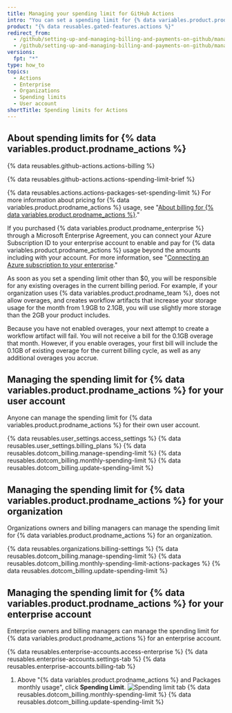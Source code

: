 ```yaml
---
title: Managing your spending limit for GitHub Actions
intro: "You can set a spending limit for {% data variables.product.prodname_actions %} usage."
product: "{% data reusables.gated-features.actions %}"
redirect_from:
  - /github/setting-up-and-managing-billing-and-payments-on-github/managing-your-spending-limit-for-github-actions
  - /github/setting-up-and-managing-billing-and-payments-on-github/managing-billing-for-github-actions/managing-your-spending-limit-for-github-actions
versions:
  fpt: "*"
type: how_to
topics:
  - Actions
  - Enterprise
  - Organizations
  - Spending limits
  - User account
shortTitle: Spending limits for Actions
---
```


## About spending limits for {% data variables.product.prodname_actions %}

{% data reusables.github-actions.actions-billing %}

{% data reusables.github-actions.actions-spending-limit-brief %}

{% data reusables.actions.actions-packages-set-spending-limit %} For more information about pricing for {% data variables.product.prodname_actions %} usage, see "[About billing for {% data variables.product.prodname_actions %}](/billing/managing-billing-for-github-actions/about-billing-for-github-actions)."

If you purchased {% data variables.product.prodname_enterprise %} through a Microsoft Enterprise Agreement, you can connect your Azure Subscription ID to your enterprise account to enable and pay for {% data variables.product.prodname_actions %} usage beyond the amounts including with your account. For more information, see "[Connecting an Azure subscription to your enterprise](/github/setting-up-and-managing-your-enterprise/connecting-an-azure-subscription-to-your-enterprise)."

As soon as you set a spending limit other than $0, you will be responsible for any existing overages in the current billing period. For example, if your organization uses {% data variables.product.prodname_team %}, does not allow overages, and creates workflow artifacts that increase your storage usage for the month from 1.9GB to 2.1GB, you will use slightly more storage than the 2GB your product includes.

Because you have not enabled overages, your next attempt to create a workflow artifact will fail. You will not receive a bill for the 0.1GB overage that month. However, if you enable overages, your first bill will include the 0.1GB of existing overage for the current billing cycle, as well as any additional overages you accrue.

## Managing the spending limit for {% data variables.product.prodname_actions %} for your user account

Anyone can manage the spending limit for {% data variables.product.prodname_actions %} for their own user account.

{% data reusables.user_settings.access_settings %}
{% data reusables.user_settings.billing_plans %}
{% data reusables.dotcom_billing.manage-spending-limit %}
{% data reusables.dotcom_billing.monthly-spending-limit %}
{% data reusables.dotcom_billing.update-spending-limit %}

## Managing the spending limit for {% data variables.product.prodname_actions %} for your organization

Organizations owners and billing managers can manage the spending limit for {% data variables.product.prodname_actions %} for an organization.

{% data reusables.organizations.billing-settings %}
{% data reusables.dotcom_billing.manage-spending-limit %}
{% data reusables.dotcom_billing.monthly-spending-limit-actions-packages %}
{% data reusables.dotcom_billing.update-spending-limit %}

## Managing the spending limit for {% data variables.product.prodname_actions %} for your enterprise account

Enterprise owners and billing managers can manage the spending limit for {% data variables.product.prodname_actions %} for an enterprise account.

{% data reusables.enterprise-accounts.access-enterprise %}
{% data reusables.enterprise-accounts.settings-tab %}
{% data reusables.enterprise-accounts.billing-tab %}

1. Above "{% data variables.product.prodname_actions %} and Packages monthly usage", click **Spending Limit**.
   ![Spending limit tab](/assets/images/help/settings/spending-limit-tab-enterprise.png)
   {% data reusables.dotcom_billing.monthly-spending-limit %}
   {% data reusables.dotcom_billing.update-spending-limit %}
